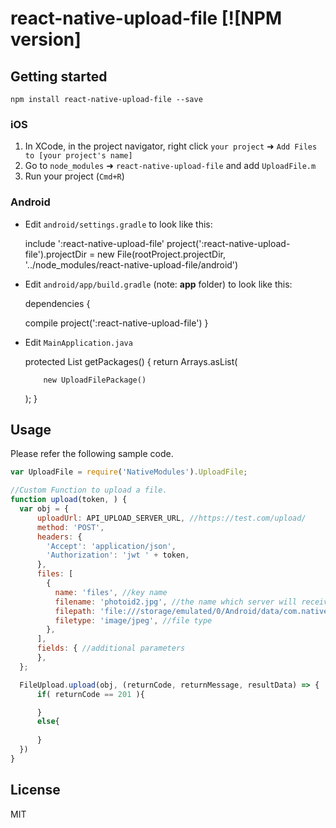 # react-native-upload-file  [![NPM version]
## Getting started

`npm install react-native-upload-file --save`

### iOS
1. In XCode, in the project navigator, right click `your project` ➜ `Add Files to [your project's name]`
2. Go to `node_modules` ➜ `react-native-upload-file` and add `UploadFile.m`
3. Run your project (`Cmd+R`)

### Android

* Edit `android/settings.gradle` to look like this:

  include ':react-native-upload-file'
  project(':react-native-upload-file').projectDir = new File(rootProject.projectDir, '../node_modules/react-native-upload-file/android')

* Edit `android/app/build.gradle` (note: **app** folder) to look like this: 

  dependencies {

    compile project(':react-native-upload-file')
  }

* Edit `MainApplication.java`

  protected List<ReactPackage> getPackages() {
    return Arrays.<ReactPackage>asList(

          new UploadFilePackage()
    );
  }

## Usage

  Please refer the following sample code.
  ```javascript
  var UploadFile = require('NativeModules').UploadFile;

  //Custom Function to upload a file.
  function upload(token, ) {
    var obj = {
        uploadUrl: API_UPLOAD_SERVER_URL, //https://test.com/upload/
        method: 'POST', 
        headers: {
          'Accept': 'application/json',
          'Authorization': 'jwt ' + token,
        },
        files: [
          {
            name: 'files', //key name
            filename: 'photoid2.jpg', //the name which server will receive  
            filepath: 'file:///storage/emulated/0/Android/data/com.nativeapp/files/Pictures/image-a8196a8f-dec6-4434-a9ae-60f59345efc8.jpg', //local file path
            filetype: 'image/jpeg', //file type
          },
        ],
        fields: { //additional parameters
        },
    };

    FileUpload.upload(obj, (returnCode, returnMessage, resultData) => {
        if( returnCode == 201 ){

        }
        else{
          
        }
    })
  }
  ```

## License

MIT
